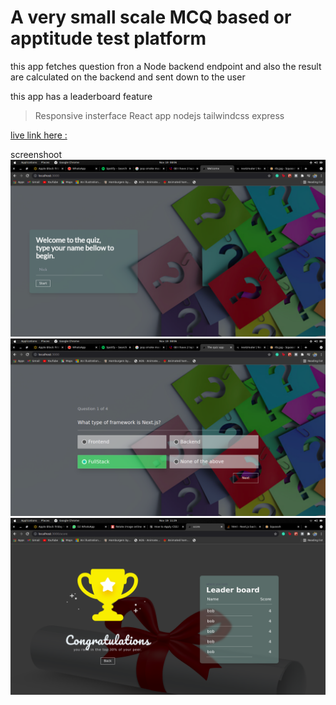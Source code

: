 # A very small scale MCQ based or apptitude test  platform 

this app fetches question fron a Node backend endpoint and also the result are calculated on the backend and sent down to the user

this app has a leaderboard feature

> Responsive insterface
> React app 
> nodejs
> tailwindcss
> express

[live link here :](fancbt.netlify.app)

screenshoot
![home](https://github.com/bobbycrooz/quiz/blob/main/src/asset/ss1.png)
![questions](https://github.com/bobbycrooz/quiz/blob/main/src/asset/ss2.png)
![score](https://github.com/bobbycrooz/quiz/blob/main/src/asset/ss3.png)

